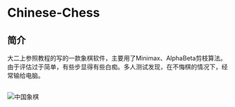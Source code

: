 ﻿# Chinese-Chess

## 简介
大二上参照教程的写的一款象棋软件，主要用了Minimax、AlphaBeta剪枝算法。
由于评估过于简单，有些步显得有些白痴。多人测试发现，在不悔棋的情况下，经常输给电脑。

## 
![中国象棋](http://oqnf3xv0b.bkt.clouddn.com/17-10-5/23083513.jpg)
